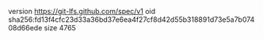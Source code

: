 version https://git-lfs.github.com/spec/v1
oid sha256:fd13f4cfc23d33a36bd37e6ea4f27cf8d42d55b318891d73e5a7b07408d66ede
size 4765
